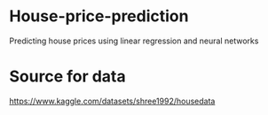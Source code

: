 # House-price-prediction
Predicting house prices using linear regression and neural networks

# Source for data
https://www.kaggle.com/datasets/shree1992/housedata

